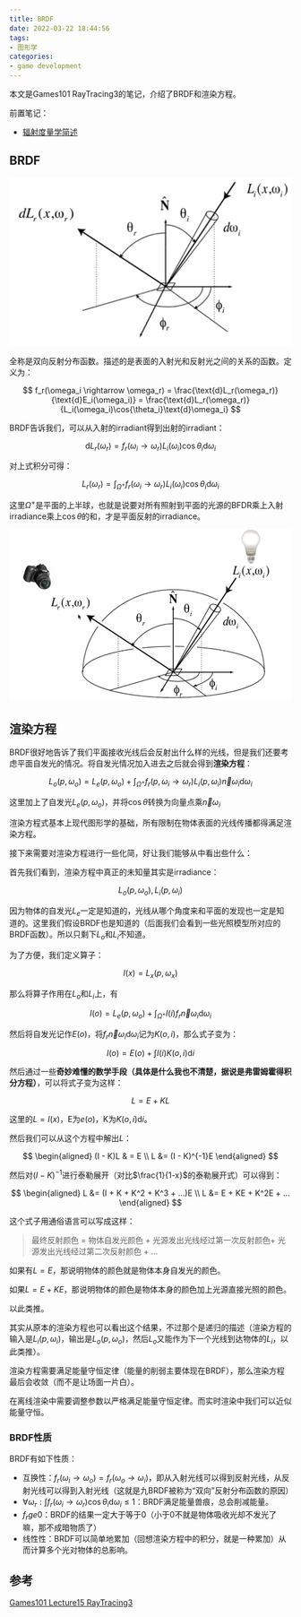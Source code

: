 ```yaml
---
title: BRDF
date: 2022-03-22 18:44:56
tags:
- 图形学
categories:
- game development
---
```


本文是Games101 RayTracing3的笔记，介绍了BRDF和渲染方程。

前置笔记：

* [辐射度量学简述](https://visualgmq.gitee.io/2022/03/22/%E8%BE%90%E5%B0%84%E5%BA%A6%E9%87%8F%E5%AD%A6%E7%AE%80%E8%BF%B0/)

## BRDF

![BRDF](/assets/BRDF.png)

全称是双向反射分布函数。描述的是表面的入射光和反射光之间的关系的函数。定义为：

$$
f_r(\omega_i \rightarrow \omega_r) = \frac{\text{d}L_r(\omega_r)}{\text{d}E_i(\omega_i)} = \frac{\text{d}L_r(\omega_r)}{L_i(\omega_i)\cos{\theta_i}\text{d}\omega_i}
$$

BRDF告诉我们，可以从入射的irradiant得到出射的irradiant：

$$
\text{d}L_r(\omega_r) = f_r(\omega_i \rightarrow \omega_r)L_i(\omega_i)\cos{\theta_i}\text{d}\omega_i
$$

对上式积分可得：

$$
L_r(\omega_r) = \int_{\Omega^+}f_r(\omega_i \rightarrow \omega_r)L_i(\omega_i)\cos{\theta_i}\text{d}\omega_i
$$

这里$\Omega^+$是平面的上半球，也就是说要对所有照射到平面的光源的BFDR乘上入射irradiance乘上$\cos{\theta}$的和，才是平面反射的irradiance。

![BRDF的物理意义](/assets/BRDF的物理意义.png)

## 渲染方程

BRDF很好地告诉了我们平面接收光线后会反射出什么样的光线，但是我们还要考虑平面自发光的情况。将自发光情况加入进去之后就会得到**渲染方程**：

$$
L_o(p, \omega_o) = L_e(p, \omega_o) + \int_{\Omega^+}f_r(p, \omega_i \rightarrow \omega_r)L_i(p, \omega_i)\vec{n}\omega_i\text{d}\omega_i
$$

这里加上了自发光$L_e(p, \omega_o)$，并将$\cos{\theta}$转换为向量点乘$\vec{n}\omega_i$

渲染方程式基本上现代图形学的基础，所有限制在物体表面的光线传播都得满足渲染方程。


接下来需要对渲染方程进行一些化简，好让我们能够从中看出些什么：

首先我们看到，渲染方程中真正的未知量其实是irradiance：

$$
L_o(p, \omega_o),L_i(p, \omega_i)
$$

因为物体的自发光$L_e$一定是知道的，光线从哪个角度来和平面的发现也一定是知道的。这里我们假设BRDF也是知道的（后面我们会看到一些光照模型所对应的BRDF函数）。所以只剩下$L_o$和$L_i$不知道。

为了方便，我们定义算子：

$$
I(x) = L_x(p, \omega_x)
$$

那么将算子作用在$L_o$和$L_i$上，有

$$
I(o) = L_e(p, \omega_o) + \int_{\Omega^+}I(i)f_r\vec{n}\omega_i\text{d}\omega_i
$$

然后将自发光记作$E(o)$，将$f_r\vec{n}\omega_i\text{d}\omega_i$记为$K(o, i)$，那么式子变为：

$$
I(o) = E(o) + \int I(i)K(o, i)\text{d}i
$$

然后通过一些**奇妙难懂的数学手段（具体是什么我也不清楚，据说是弗雷姆霍得积分方程）**，可以将式子变为这样：

$$
L = E +KL
$$

这里的$L = I(x)$，E为$e(o)$，K为$K(o, i)\text{d}i$。

然后我们可以从这个方程中解出$L$：

$$
\begin{aligned}
(I - K)L & = E \\
L &= (I - K)^{-1}E
\end{aligned}
$$

然后对$(I-K)^{-1}$进行泰勒展开（对比$\frac{1}{1-x}$的泰勒展开式）可以得到：

$$
\begin{aligned}
L &= (I + K + K^2 + K^3 + ...)E \\
L &= E + KE + K^2E + ...
\end{aligned}
$$

这个式子用通俗语言可以写成这样：

> 最终反射颜色 = 物体自发光颜色 + 光源发出光线经过第一次反射颜色+ 光源发出光线经过第二次反射颜色 + ...

如果有$L = E$，那说明物体的颜色就是物体本身自发光的颜色。

如果$L = E + KE$，那说明物体的颜色是物体本身的颜色加上光源直接光照的颜色。

以此类推。

其实从原本的渲染方程也可以看出这个结果，不过那个是递归的描述（渲染方程的输入是$L_i(p, \omega_i)$，输出是$L_o(p, \omega_o)$，然后$L_o$又能作为下一个光线到达物体的$L_i$，以此类推）。

渲染方程需要满足能量守恒定律（能量的削弱主要体现在BRDF），那么渲染方程最后会收敛（而不是让场面一片白）。

在离线渲染中需要调整参数以严格满足能量守恒定律。而实时渲染中我们可以近似能量守恒。

### BRDF性质

BRDF有如下性质：

* 互换性：$f_r(\omega_i \rightarrow \omega_o) = f_r(\omega_o \rightarrow \omega_i)$，即从入射光线可以得到反射光线，从反射光线可以得到入射光线（这就是九BRDF被称为“双向”反射分布函数的原因）
* $\forall \omega_r: \int f_r(\omega_i \rightarrow \omega_r)\cos{\theta_i} \text{d}\omega_i \le 1$：BRDF满足能量兽痕，总会削减能量。
* $f_r ge 0$：BRDF的结果一定大于等于0（小于0不就是物体吸收光却不发光了嘛，那不成暗物质了）
* 线性性：BRDF可以简单地累加（回想渲染方程中的积分，就是一种累加）从而计算多个光对物体的总影响。

## 参考

[Games101 Lecture15 RayTracing3](https://www.bilibili.com/video/BV1X7411F744?p=15&share_source=copy_web)
